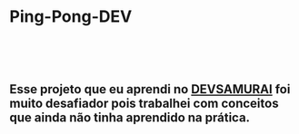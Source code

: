 <h1>Ping-Pong-DEV</h1>
<br>
<br>
<br>
<h2> Esse projeto que eu aprendi no <a href="https://lp.devsamurai.com.br/wue3c2p5/?utm_source=&utm_medium=cpc&utm_campaign=15847297851&utm_content=574424152468&xpromo=gl-574424152468&utm_term=133556228353&gclid=Cj0KCQjwxYOiBhC9ARIsANiEIfanQfjTDMFFZ-tMRUepq7UO9cVRkPLCWnstckaEyql_ANVXWueGAIEaArovEALw_wcB">DEVSAMURAI</a>
foi muito desafiador pois trabalhei com conceitos que ainda não tinha aprendido na prática.</h2>
